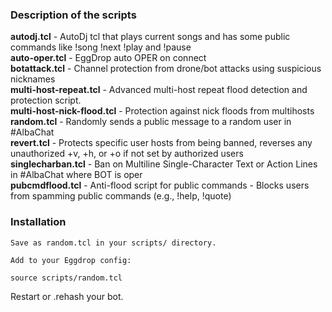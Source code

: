 <h3>Description of the scripts</h3>

<strong>autodj.tcl</strong> - AutoDj tcl that plays current songs and has some public commands like !song !next !play and !pause  
<strong>auto-oper.tcl</strong> - EggDrop auto OPER on connect  
<strong>botattack.tcl</strong> - Channel protection from drone/bot attacks using suspicious nicknames  
<strong>multi-host-repeat.tcl</strong> - Advanced multi-host repeat flood detection and protection script.  
<strong>multi-host-nick-flood.tcl</strong> - Protection against nick floods from multihosts  
<strong>random.tcl</strong> - Randomly sends a public message  to a random user in #AlbaChat  
<strong>revert.tcl</strong> - Protects specific user hosts from being banned,  reverses any unauthorized +v, +h, or +o  if not set by authorized users  
<strong>singlecharban.tcl</strong> - Ban on Multiline Single-Character Text or Action Lines in #AlbaChat where BOT is oper  
<strong>pubcmdflood.tcl</strong> - Anti-flood script for public commands - Blocks users from spamming public commands (e.g., !help, !quote)  

<h3>Installation</h3>

    Save as random.tcl in your scripts/ directory.

    Add to your Eggdrop config:
    
    source scripts/random.tcl

Restart or .rehash your bot.

